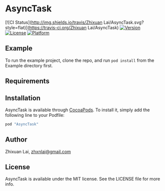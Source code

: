 # AsyncTask

[![CI Status](http://img.shields.io/travis/Zhixuan Lai/AsyncTask.svg?style=flat)](https://travis-ci.org/Zhixuan Lai/AsyncTask)
[![Version](https://img.shields.io/cocoapods/v/AsyncTask.svg?style=flat)](http://cocoapods.org/pods/AsyncTask)
[![License](https://img.shields.io/cocoapods/l/AsyncTask.svg?style=flat)](http://cocoapods.org/pods/AsyncTask)
[![Platform](https://img.shields.io/cocoapods/p/AsyncTask.svg?style=flat)](http://cocoapods.org/pods/AsyncTask)

## Example

To run the example project, clone the repo, and run `pod install` from the Example directory first.

## Requirements

## Installation

AsyncTask is available through [CocoaPods](http://cocoapods.org). To install
it, simply add the following line to your Podfile:

```ruby
pod "AsyncTask"
```

## Author

Zhixuan Lai, zhxnlai@gmail.com

## License

AsyncTask is available under the MIT license. See the LICENSE file for more info.
